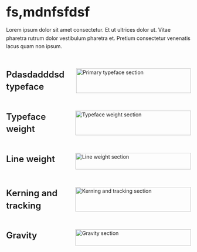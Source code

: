 <div style="display: flex; gap: 2rem;">
  <div style="flex: 1; max-width: 800px;">
    <h1 style="font-size: 2.25rem; font-weight: bold; margin-bottom: 1rem">fs,mdnfsfdsf</h1>
    <p style="margin: 1rem 0; line-height: 1.6">Lorem ipsum dolor sit amet consectetur. Et ut ultrices dolor ut. Vitae pharetra rutrum dolor vestibulum pharetra et. Pretium consectetur venenatis lacus quam non ipsum.</p>
    
<div style="display: flex; gap: 2rem; margin: 3rem 0;">
      <div style="flex: 1;">
        <h2 style="margin: 0; font-size: 1.5rem; font-weight: 600; line-height: 1.4">Pdasdadddsd typeface</h2>
      </div>
      <div style="flex: 2;">
        <img src="/images/type-1.png" alt="Primary typeface section" style="width: 100%; margin-bottom: 1.5rem;" />
      </div>
    </div>

<div style="display: flex; gap: 2rem; margin: 3rem 0;">
      <div style="flex: 1;">
        <h2 style="margin: 0; font-size: 1.5rem; font-weight: 600; line-height: 1.4">Typeface weight</h2>
      </div>
      <div style="flex: 2;">
        <img src="/images/type-2.png" alt="Typeface weight section" style="width: 100%; margin-bottom: 1.5rem;" />
      </div>
    </div>

<div style="display: flex; gap: 2rem; margin: 3rem 0;">
      <div style="flex: 1;">
        <h2 style="margin: 0; font-size: 1.5rem; font-weight: 600; line-height: 1.4">Line weight</h2>
      </div>
      <div style="flex: 2;">
        <img src="/images/type-3.png" alt="Line weight section" style="width: 100%; margin-bottom: 1.5rem;" />
      </div>
    </div>

<div style="display: flex; gap: 2rem; margin: 3rem 0;">
      <div style="flex: 1;">
        <h2 style="margin: 0; font-size: 1.5rem; font-weight: 600; line-height: 1.4">Kerning and tracking</h2>
      </div>
      <div style="flex: 2;">
        <img src="/images/type-4.png" alt="Kerning and tracking section" style="width: 100%; margin-bottom: 1.5rem;" />
      </div>
    </div>

 <div style="display: flex; gap: 2rem; margin: 3rem 0;">
      <div style="flex: 1;">
        <h2 style="margin: 0; font-size: 1.5rem; font-weight: 600; line-height: 1.4">Gravity</h2>
      </div>
      <div style="flex: 2;">
        <img src="/images/type-5.png" alt="Gravity section" style="width: 100%; margin-bottom: 1.5rem;" />
      </div>
    </div>
  </div>
</div>
